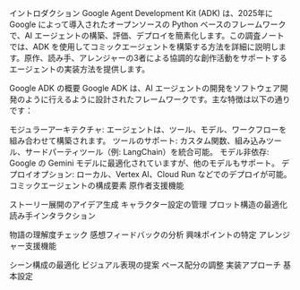 イントロダクション
Google Agent Development Kit (ADK) は、2025年に Google によって導入されたオープンソースの Python ベースのフレームワークで、AI エージェントの構築、評価、デプロイを簡素化します。この調査ノートでは、ADK を使用してコミックエージェントを構築する方法を詳細に説明します。原作、読み手、アレンジャーの3者による協調的な創作活動をサポートするエージェントの実装方法を提供します。

Google ADK の概要
Google ADK は、AI エージェントの開発をソフトウェア開発のように行えるように設計されたフレームワークです。主な特徴は以下の通りです：

モジュラーアーキテクチャ: エージェントは、ツール、モデル、ワークフローを組み合わせて構築されます。
ツールのサポート: カスタム関数、組み込みツール、サードパーティツール（例: LangChain）を統合可能。
モデル非依存: Google の Gemini モデルに最適化されていますが、他のモデルもサポート。
デプロイオプション: ローカル、Vertex AI、Cloud Run などでのデプロイが可能。
コミックエージェントの構成要素
原作者支援機能

ストーリー展開のアイデア生成
キャラクター設定の管理
プロット構造の最適化
読み手インタラクション

物語の理解度チェック
感想フィードバックの分析
興味ポイントの特定
アレンジャー支援機能

シーン構成の最適化
ビジュアル表現の提案
ペース配分の調整
実装アプローチ
基本設定